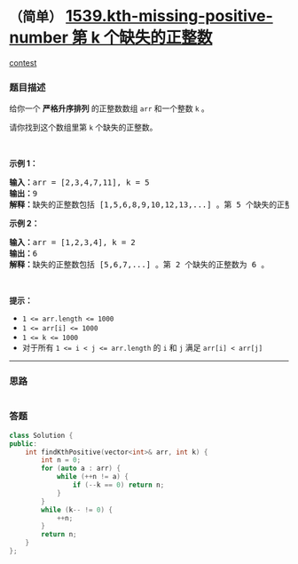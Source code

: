 # `（简单）` [1539.kth-missing-positive-number 第 k 个缺失的正整数](https://leetcode-cn.com/problems/kth-missing-positive-number/)

[contest](https://leetcode-cn.com/contest/biweekly-contest-32/problems/kth-missing-positive-number/)

### 题目描述
<p>给你一个 <strong>严格升序排列</strong>&nbsp;的正整数数组 <code>arr</code>&nbsp;和一个整数&nbsp;<code>k</code>&nbsp;。</p>

<p>请你找到这个数组里第&nbsp;<code>k</code>&nbsp;个缺失的正整数。</p>

<p>&nbsp;</p>

<p><strong>示例 1：</strong></p>

<pre><strong>输入：</strong>arr = [2,3,4,7,11], k = 5
<strong>输出：</strong>9
<strong>解释：</strong>缺失的正整数包括 [1,5,6,8,9,10,12,13,...] 。第 5 个缺失的正整数为 9 。
</pre>

<p><strong>示例 2：</strong></p>

<pre><strong>输入：</strong>arr = [1,2,3,4], k = 2
<strong>输出：</strong>6
<strong>解释：</strong>缺失的正整数包括 [5,6,7,...] 。第 2 个缺失的正整数为 6 。
</pre>

<p>&nbsp;</p>

<p><strong>提示：</strong></p>

<ul>
	<li><code>1 <= arr.length <= 1000</code></li>
	<li><code>1 <= arr[i] <= 1000</code></li>
	<li><code>1 <= k <= 1000</code></li>
	<li>对于所有&nbsp;<code>1 <= i < j <= arr.length</code>&nbsp;的 <code>i</code>&nbsp;和 <code>j</code> 满足&nbsp;<code>arr[i] < arr[j]</code>&nbsp;</li>
</ul>


---
### 思路
```
```



### 答题
``` C++
class Solution {
public:
    int findKthPositive(vector<int>& arr, int k) {
        int n = 0;
        for (auto a : arr) {
            while (++n != a) {
                if (--k == 0) return n;
            }
        }
        while (k-- != 0) {
            ++n;
        }
        return n;
    }
};
```




